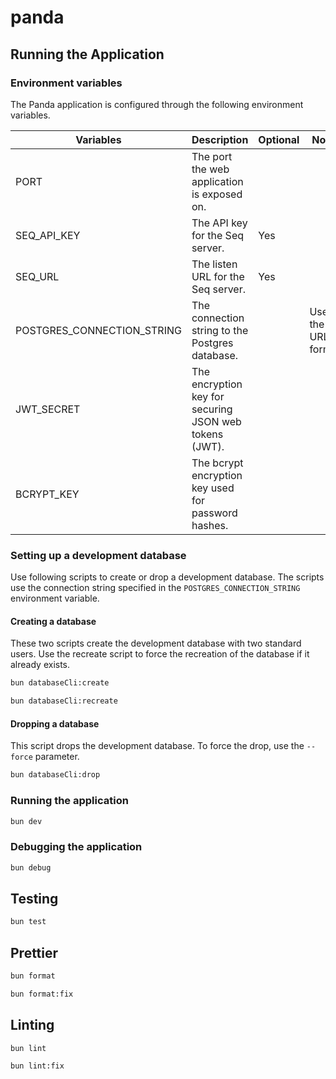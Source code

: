 # panda

## Running the Application

### Environment variables

The Panda application is configured through the following environment variables.

| Variables                  | Description                                            | Optional | Notes               |
| -------------------------- | ------------------------------------------------------ | -------- | ------------------- |
| PORT                       | The port the web application is exposed on.            |          |                     |
| SEQ_API_KEY                | The API key for the Seq server.                        | Yes      |                     |
| SEQ_URL                    | The listen URL for the Seq server.                     | Yes      |                     |
| POSTGRES_CONNECTION_STRING | The connection string to the Postgres database.        |          | Use the URL format. |
| JWT_SECRET                 | The encryption key for securing JSON web tokens (JWT). |          |                     |
| BCRYPT_KEY                 | The bcrypt encryption key used for password hashes.    |          |                     |

### Setting up a development database

Use following scripts to create or drop a development database. The scripts use the connection
string specified in the `POSTGRES_CONNECTION_STRING` environment variable.

#### Creating a database

These two scripts create the development database with two standard users. Use the recreate script
to force the recreation of the database if it already exists.

```sh
bun databaseCli:create
```

```sh
bun databaseCli:recreate
```

#### Dropping a database

This script drops the development database. To force the drop, use the `--force` parameter.

```sh
bun databaseCli:drop
```

### Running the application

```sh
bun dev
```

### Debugging the application

```sh
bun debug
```

## Testing

```sh
bun test
```

## Prettier

```sh
bun format
```

```sh
bun format:fix
```

## Linting

```sh
bun lint
```

```sh
bun lint:fix
```
